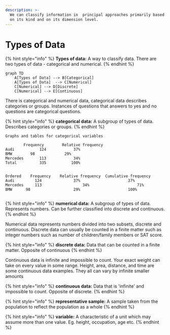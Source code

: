 ```yaml
---
description: >-
  We can classify information in  principal approaches primarily based totally
  on its kind and on its dimension level.
---
```


# Types of Data

{% hint style="info" %}
**Types of data:** A way to classify data. There are two types of data - categorical and numerical.
{% endhint %}

```mermaid
graph TD
    A[Types of Data] --> B[Categorical]
    A[Types of Data]  --> C[Numerical]
    C[Numerical] --> D[Discrete]
    C[Numerical] --> E[Continuous]

```

There is categorical and numerical data, categorical data describes categories or groups. Instances of questions that answers to yes and no questions are categorical questions.

{% hint style="info" %}
**categorical data:** A subgroup of types of data. Describes categories or groups.
{% endhint %}

```
Graphs and tables for categorical variables							
				
	    Frequency	     Relative frequency		
Audi	       124	          37%		
BMW	       98	          29%		
Mercedes       113	          34%		
Total	       335	         100%		
									
				
Ordered	   Frequency	Relative frequency	Cumulative frequency	
Audi	     124	          37%                     37%	
Mercedes     113                  34%                     71%	
BMW	     98                   29%                     100%	
				
```

{% hint style="info" %}
**numerical data:** A subgroup of types of data. Represents numbers. Can be further classified into discrete and continuous.
{% endhint %}

Numerical data represents numbers divided into two subsets, discrete and continuous. Discrete data can usually be counted in a finite matter such as integer numbers such as number of children/family members or SAT score.

{% hint style="info" %}
**discrete data:** Data that can be counted in a finite matter. Opposite of continuous
{% endhint %}

Continuous data is infinite and impossible to count. Your exact weight can take on every value in some range. Height, area, distance, and time are some continuous data examples. They all can vary by infinite smaller amounts

{% hint style="info" %}
**continuous data:** Data that is 'infinite' and impossible to count. Opposite of discrete.
{% endhint %}

{% hint style="info" %}
**representative sample:** A sample taken from the population to reflect the population as a whole
{% endhint %}

{% hint style="info" %}
**variable:** A characteristic of a unit which may assume more than one value. Eg. height, occupation, age etc.
{% endhint %}
